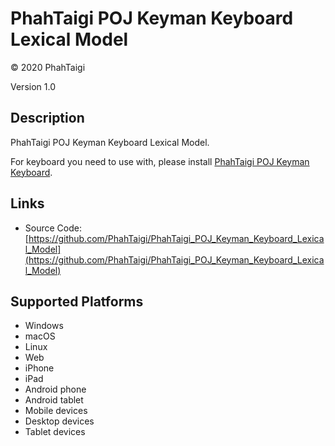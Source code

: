 PhahTaigi POJ Keyman Keyboard Lexical Model
===================

© 2020 PhahTaigi

Version 1.0

Description
-----------

PhahTaigi POJ Keyman Keyboard Lexical Model.

For keyboard you need to use with, please install [PhahTaigi POJ Keyman Keyboard](https://keyman.com/keyboards/taigipoj).

Links
-----
* Source Code: [https://github.com/PhahTaigi/PhahTaigi_POJ_Keyman_Keyboard_Lexical_Model](https://github.com/PhahTaigi/PhahTaigi_POJ_Keyman_Keyboard_Lexical_Model)

Supported Platforms
-------------------
 * Windows
 * macOS
 * Linux
 * Web
 * iPhone
 * iPad
 * Android phone
 * Android tablet
 * Mobile devices
 * Desktop devices
 * Tablet devices

